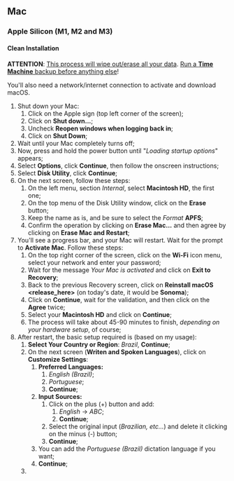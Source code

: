 ## Mac

### Apple Silicon (M1, M2 and M3)

#### Clean Installation

**ATTENTION**: <ins>This process will wipe out/erase all your data</ins>. [Run a **Time Machine** backup before anything else](https://support.apple.com/en-gb/104984)!

You'll also need a network/internet connection to activate and download macOS.

1. Shut down your Mac:
   1. Click on the Apple sign (top left corner of the screen);
   2. Click on **Shut down...**;
   3. Uncheck **Reopen windows when logging back in**;
   4. Click on **Shut Down**;
2. Wait until your Mac completely turns off;
3. Now, press and hold the power button until "*Loading startup options*" appears; 
4. Select **Options**, click **Continue**, then follow the onscreen instructions;
5. Select **Disk Utility**, click **Continue**;
6. On the next screen, follow these steps:
   1. On the left menu, section _Internal_, select **Macintosh HD**, the first one;
   2. On the top menu of the Disk Utility window, click on the **Erase** button;
   3. Keep the name as is, and be sure to select the _Format_ **APFS**;
   4. Confirm the operation by clicking on **Erase Mac...** and then agree by clicking on **Erase Mac and Restart**;
7. You'll see a progress bar, and your Mac will restart. Wait for the prompt to **Activate Mac**. Follow these steps:
   1. On the top right corner of the screen, click on the **Wi-Fi** icon menu, select your network and enter your password;
   2. Wait for the message _Your Mac is activated_ and click on **Exit to Recovery**;
   3. Back to the previous Recovery screen, click on **Reinstall macOS <release_here>** (on today's date, it would be **Sonoma**);
   4. Click on **Continue**, wait for the validation, and then click on the **Agree** twice;
   5. Select your **Macintosh HD** and click on **Continue**;
   6. The process will take about 45-90 minutes to finish, _depending on your hardware setup_, of course;
8. After restart, the basic setup required is (based on my usage):
   1. **Select Your Country or Region**: _Brazil_, **Continue**;
   2. On the next screen (**Writen and Spoken Languages**), click on **Customize Settings**:
      1. **Preferred Languages:**
         1. _English (Brazil)_;
         2. _Portuguese_;
         3. **Continue**;
      2. **Input Sources:**
         1. Click on the plus (+) button and add:
            1. _English_ -> _ABC_;
            2. **Continue**;
         2. Select the original input (_Brazilian, etc..._) and delete it clicking on the minus (-) button;
         3. **Continue**;
      3. You can add the _Portuguese (Brazil)_ dictation language if you want;
      4. **Continue**;
   3. 
